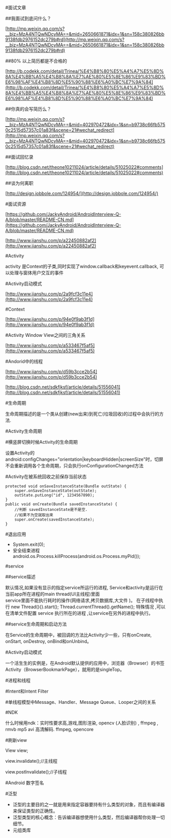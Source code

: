 #面试文章

##我面试到底问什么？

[http://mp.weixin.qq.com/s?__biz=MzA4NTQwNDcyMA==&mid=2650661871&idx=1&sn=158c380826bb9138fdb2976152dc279b#rd](http://mp.weixin.qq.com/s?__biz=MzA4NTQwNDcyMA==&mid=2650661871&idx=1&sn=158c380826bb9138fdb2976152dc279b#rd)

##80% 以上简历都是不合格的

[http://b.codekk.com/detail/Trinea/%E4%B8%80%E5%A4%A7%E5%8D%8A%E4%BB%A5%E4%B8%8A%E7%AE%80%E5%8E%86%E9%83%BD%E6%98%AF%E4%B8%8D%E5%90%88%E6%A0%BC%E7%9A%84](http://b.codekk.com/detail/Trinea/%E4%B8%80%E5%A4%A7%E5%8D%8A%E4%BB%A5%E4%B8%8A%E7%AE%80%E5%8E%86%E9%83%BD%E6%98%AF%E4%B8%8D%E5%90%88%E6%A0%BC%E7%9A%84)

##你真的会写简历么？

[http://mp.weixin.qq.com/s?__biz=MzA4NTQwNDcyMA==&mid=402970472&idx=1&sn=b9738c66fb5750c2515d57357c01a83f&scene=21#wechat_redirect](http://mp.weixin.qq.com/s?__biz=MzA4NTQwNDcyMA==&mid=402970472&idx=1&sn=b9738c66fb5750c2515d57357c01a83f&scene=21#wechat_redirect)

##面试回忆录

[http://blog.csdn.net/theone10211024/article/details/51025022#comments](http://blog.csdn.net/theone10211024/article/details/51025022#comments)

##谈为何离职

[http://design.jobbole.com/124954/](http://design.jobbole.com/124954/)

#面试资源

[https://github.com/JackyAndroid/AndroidInterview-Q-A/blob/master/README-CN.md](https://github.com/JackyAndroid/AndroidInterview-Q-A/blob/master/README-CN.md)

[http://www.jianshu.com/p/a22450882af2](http://www.jianshu.com/p/a22450882af2)

#Activity

activity 是Context的子类,同时实现了window.callback和keyevent.callback, 可以处理与窗体用户交互的事件

#Activity启动模式

[http://www.jianshu.com/p/2a9fcf3c11e4](http://www.jianshu.com/p/2a9fcf3c11e4)

#Context

[http://www.jianshu.com/p/94e0f9ab3f1d](http://www.jianshu.com/p/94e0f9ab3f1d)

#Activity Window View之间的三角关系

[http://www.jianshu.com/p/a533467f5af5](http://www.jianshu.com/p/a533467f5af5)

#Andorid中的线程

[http://www.jianshu.com/p/d59b3cce2b54](http://www.jianshu.com/p/d59b3cce2b54)

[http://blog.csdn.net/sdkfjksf/article/details/51556041](http://blog.csdn.net/sdkfjksf/article/details/51556041)

#生命周期

生命周期描述的是一个类从创建(new出来)到死亡(垃圾回收)的过程中会执行的方法.

#Activity生命周期

#横竖屏切换时候Activity的生命周期

设置Activity的android:configChanges="orientation|keyboardHidden|screenSize"时，切屏不会重新调用各个生命周期，只会执行onConfigurationChanged方法

#Activity在被系统回收之前保存当前状态

	protected void onSaveInstanceState(Bundle outState) {
		super.onSaveInstanceState(outState);
		outState.putLong("id", 1234567890);
	}
	public void onCreate(Bundle savedInstanceState) {
		//判断 savedInstanceState是不是空.
		//如果不为空就取出来
	    super.onCreate(savedInstanceState);
	}

#退出应用

- System.exit(0);
- 安全结束进程 android.os.Process.killProcess(android.os.Process.myPid());

#service

##service描述

默认情况,如果没有显示的指定service所运行的进程, Service和activity是运行在当前app所在进程的main thread(UI主线程)里面  
service里面不能执行耗时的操作(网络请求,拷贝数据库,大文件 )。
在子线程中执行 new Thread(){}.start();
Thread.currentThread().getName();
特殊情况 ,可以在清单文件配置 service 执行所在的进程 ,让service在另外的进程中执行。

##service生命周期和启动方法

在Service的生命周期中，被回调的方法比Activity少一些，只有onCreate, onStart, onDestroy,
onBind和onUnbind。 

#Activity启动模式

一个活生生的实例是，在Android默认提供的应用中，浏览器（Browser）的书签Activity（BrowserBookmarkPage），就用的是singleTop。

#进程和线程

#Intent和Intent Filter

#单线程模型中Message、Handler、Message Queue、Looper之间的关系

#NDK

什么时候用ndk：实时性要求高,游戏,图形渲染,  opencv (人脸识别) , ffmpeg , rmvb  mp5 avi 高清解码. ffmpeg, opencore

#刷新view

View view;

view.invalidate();//主线程

view.postInvalidate();//子线程

#Android 数字签名

#泛型

- 泛型的主要目的之一就是用来指定容器要持有什么类型的对象，而且有编译器来保证类型的正确性。
- 泛型类型的核心概念：告诉编译器想使用什么类型，然后编译器帮你处理一切细节。
- 元组类库



